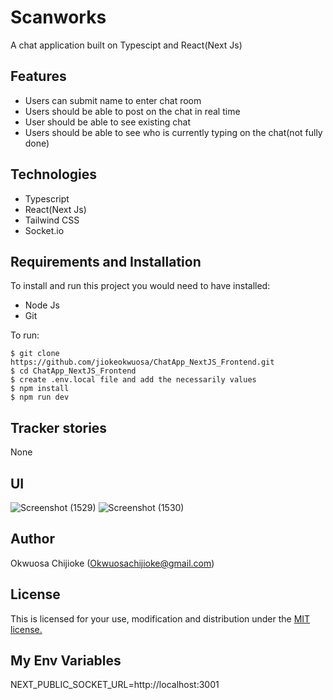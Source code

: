 # Scanworks
A chat application built on Typescipt and React(Next Js)

## Features

- Users can submit name to enter chat room
- Users should be able to post on the chat in real time
- User should be able to see existing chat
- Users should be able to see who is currently typing on the chat(not fully done)

## Technologies

- Typescript
- React(Next Js)
- Tailwind CSS
- Socket.io


## Requirements and Installation

To install and run this project you would need to have installed:
- Node Js
- Git

To run:
```
$ git clone https://github.com/jiokeokwuosa/ChatApp_NextJS_Frontend.git
$ cd ChatApp_NextJS_Frontend
$ create .env.local file and add the necessarily values
$ npm install
$ npm run dev
```

## Tracker stories

None

## UI
![Screenshot (1529)](https://github.com/jiokeokwuosa/ChatApp_NextJS_Frontend/assets/33726993/ee3873dd-fcb9-41ef-b28c-474c2ffbaa4d)
![Screenshot (1530)](https://github.com/jiokeokwuosa/ChatApp_NextJS_Frontend/assets/33726993/0cb23bae-6b68-4efd-8bf0-9767e4df78c8)


## Author

Okwuosa Chijioke (Okwuosachijioke@gmail.com)

## License

This is licensed for your use, modification and distribution under the [MIT license.](https://opensource.org/licenses/MIT)

## My Env Variables
NEXT_PUBLIC_SOCKET_URL=http://localhost:3001

